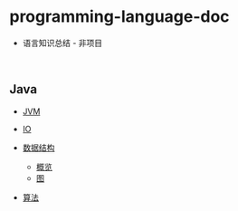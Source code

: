 # programming-language-doc

- 语言知识总结 - 非项目

&nbsp;

## Java

- [JVM](java/jvm.md)

- [IO](java/io.md)
- [数据结构](java/data-structure)
  - [概览](java/data-structure/data-structure.md)
  - [图](data-structure/Graph/overview.md)
- [算法](java/algorithm.md)

&nbsp;

 